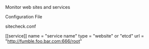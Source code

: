 Monitor web sites and services

Configuration File

sitecheck.conf

[[service]]
name = "service name"
type = "website" or "etcd"
url  = "http://fumble.foo.bar.com:666/root"
